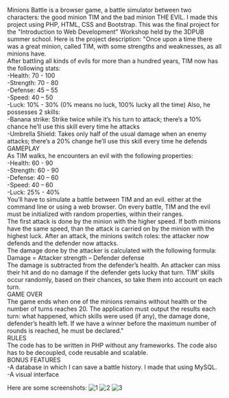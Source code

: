 Minions Battle is a browser game, a battle simulator between two characters: the good minion TIM and the bad minion THE EVIL. I made this project using PHP, HTML, CSS and Bootstrap. This was the final project for the "Introduction to Web Development" Workshop held by the 3DPUB summer school. Here is the project description:
"Once upon a time there was a great minion, called TIM, with some strengths and weaknesses, as all minions have.<br>
After battling all kinds of evils for more than a hundred years, TIM now has the following stats:<br>
-Health: 70 - 100 <br>
-Strength: 70 - 80 <br>
-Defense: 45 – 55 <br>
-Speed: 40 – 50 <br>
-Luck: 10% - 30% (0% means no luck, 100% lucky all the time) Also, he possesses 2 skills: <br>
-Banana strike: Strike twice while it’s his turn to attack; there’s a 10% chance he’ll use this skill every time he attacks <br>
-Umbrella Shield: Takes only half of the usual damage when an enemy attacks; there’s a 20% change he’ll use this skill every time he defends <br>
GAMEPLAY <br>
As TIM walks, he encounters an evil with the following properties:<br>
-Health: 60 - 90<br>
-Strength: 60 - 90<br>
-Defense: 40 – 60<br>
-Speed: 40 – 60<br>
-Luck: 25% - 40% <br>
You’ll have to simulate a battle between TIM and an evil. either at the command line or using a web browser. On every battle, TIM and the evil must be initialized with random properties, within their ranges.<br>
The first attack is done by the minion with the higher speed. If both minions have the same speed, than the attack is carried on by the minion with the highest luck. After an attack, the minions switch roles: the attacker now defends and the defender now attacks.<br>
The damage done by the attacker is calculated with the following formula:
Damage = Attacker strength – Defender defense
<br>
The damage is subtracted from the defender’s health. An attacker can miss their hit and do no damage if the defender gets lucky that turn.
TIM’ skills occur randomly, based on their chances, so take them into account on each turn.<br>
GAME OVER <br>
The game ends when one of the minions remains without health or the number of turns reaches 20. The application must output the results each turn: what happened, which skills were used (if any), the damage done, defender’s health left.
If we have a winner before the maximum number of rounds is reached, he must be declared." <br>
RULES<br>
The code has to be written in PHP without any frameworks. The code also has to be decoupled, code reusable and scalable.<br>
BONUS FEATURES <br>
-A database in which I can save a battle history. I made that using MySQL. <br>
-A visual interface

Here are some screenshots:
![1](https://user-images.githubusercontent.com/64609288/92401942-6482a400-f137-11ea-810e-9945166fbf7b.png)
![2](https://user-images.githubusercontent.com/64609288/92401951-664c6780-f137-11ea-8711-ba5992eeef1d.png)
![3](https://user-images.githubusercontent.com/64609288/92401953-68162b00-f137-11ea-8002-21d21123dbb7.png)

